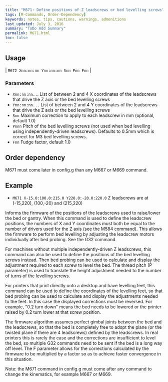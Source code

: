 ```yaml
---
title: "M671: Define positions of Z leadscrews or bed levelling screws" 
tags: [M-Commands, Order-Dependency]
keywords: notes, tips, cautions, warnings, admonitions
last_updated: July 3, 2016
summary: "ToDo Add Summary"
permalink: M671.html
toc: false
---
```



## Usage ##

| `M672 Xnn:nn:nn Ynn:nn:nn Snn Pnn Fnn` | 

### Parameters ###

+ `Xnn:nn:nn..`. List of between 2 and 4 X coordinates of the leadscrews that drive the Z axis or the bed levelling screws
+ `Ynn:nn:nn...` List of between 2 and 4 Y coordinates of the leadscrews that drive the Z axis or the bed levelling screws
+ `Snn` Maximum correction to apply to each leadscrew in mm (optional, default 1.0)
+ `Pnnn` Pitch of the bed levelling screws (not used when bed levelling using independently-driven leadscrews). Defaults to 0.5mm which is correct for M3 bed levelling screws.
+ `Fnn` Fudge factor, default 1.0

## Order dependency ##

M671 must come later in config.g than any M667 or M669 command.

## Example ##

+ `M671 X-15.0:100.0:215.0 Y220.0:-20.0:220.0` Z leadscrews are at (-15,220), (100,-20) and (215,220)

Informs the firmware of the positions of the leadscrews used to raise/lower the bed or gantry. When this command is used to define the leadscrew positions, the numbers of X and Y coordinates must both be equal to the number of drivers used for the Z axis (see the M584 command). This allows the firmware to perform bed levelling by adjusting the leadscrew motors individually after bed probing. See the G32 command.

For machines without multiple independently-driven Z leadscrews, this command can also be used to define the positions of the bed levelling screws instead. Then bed probing can be used to calculate and display the adjustment required to each screw to level the bed. The thread pitch (P parameter) is used to translate the height adjustment needed to the number of turns of the levelling screws.

For printers that print directly onto a desktop and have levelling feet, this command can be used to define the coordinates of the levelling feet, so that bed probing can be used to calculate and display the adjustments needed to the feet. In this case the displayed corrections must be reversed. For example, "0.2 turn down" means the bed needs to be lowered or the printer raised by 0.2 turn lower at that screw position.

The firmware algorithm assumes perfect gimbal joints between the bed and the leadscrews, so that the bed is completely free to adopt the plane (or the twisted plane if there are 4 leadscrews) defined by the leadscrews. In real printers this is rarely the case and the corrections are insufficient to level the bed, so multiple G32 commands need to be sent if the bed is a long way off level. The F parameter allows for the corrections calculated by the firmware to be multiplied by a factor so as to achieve faster convergence in this situation.

Note: the M671 command in config.g must come after any command to change the kinematics, for example M667 or M669.
